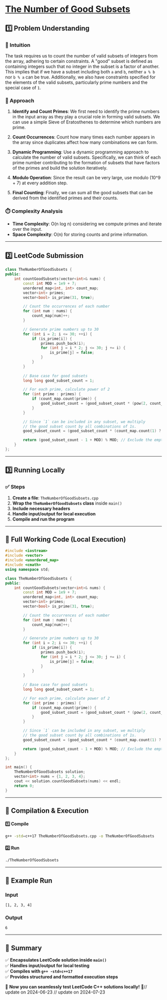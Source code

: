 # **[The Number of Good Subsets](https://leetcode.com/problems/the-number-of-good-subsets/description/)**  

## **1️⃣ Problem Understanding**  
### **📌 Intuition**  
The task requires us to count the number of valid subsets of integers from the array, adhering to certain constraints. A "good" subset is defined as containing integers such that no integer in the subset is a factor of another. This implies that if we have a subset including both `a` and `b`, neither `a % b` nor `b % a` can be true. Additionally, we also have constraints specified for the elements of the valid subsets, particularly prime numbers and the special case of `1`.  

### **🚀 Approach**  
1. **Identify and Count Primes**: We first need to identify the prime numbers in the input array as they play a crucial role in forming valid subsets. We can use a simple Sieve of Eratosthenes to determine which numbers are prime.
  
2. **Count Occurrences**: Count how many times each number appears in the array since duplicates affect how many combinations we can form.

3. **Dynamic Programming**: Use a dynamic programming approach to calculate the number of valid subsets. Specifically, we can think of each prime number contributing to the formation of subsets that have factors of the primes and build the solution iteratively.

4. **Modulo Operation**: Since the result can be very large, use modulo \(10^9 + 7\) at every addition step.

5. **Final Counting**: Finally, we can sum all the good subsets that can be derived from the identified primes and their counts.

### **⏱️ Complexity Analysis**  
- **Time Complexity**: O(n log n) considering we compute primes and iterate over the input.  
- **Space Complexity**: O(n) for storing counts and prime information.  

---  

## **2️⃣ LeetCode Submission**  
```cpp
class TheNumberOfGoodSubsets {
public:
    int countGoodSubsets(vector<int>& nums) {
        const int MOD = 1e9 + 7;
        unordered_map<int, int> count_map;
        vector<int> primes;
        vector<bool> is_prime(31, true);

        // Count the occurrences of each number
        for (int num : nums) {
            count_map[num]++;
        }

        // Generate prime numbers up to 30
        for (int i = 2; i <= 30; ++i) {
            if (is_prime[i]) {
                primes.push_back(i);
                for (int j = i * 2; j <= 30; j += i) {
                    is_prime[j] = false;
                }
            }
        }
        
        // Base case for good subsets
        long long good_subset_count = 1;

        // For each prime, calculate power of 2
        for (int prime : primes) {
            if (count_map.count(prime)) {
                good_subset_count = (good_subset_count * (pow(2, count_map[prime]) - 1)) % MOD;
            }
        }

        // Since `1` can be included in any subset, we multiply 
        // the good subset count by all combinations of 1s.
        good_subset_count = (good_subset_count * (count_map.count(1) ? pow(2, count_map[1]) : 1)) % MOD;

        return (good_subset_count - 1 + MOD) % MOD; // Exclude the empty subset
    }
};
```  

---  

## **3️⃣ Running Locally**  
### **✅ Steps**  
1. **Create a file**: `TheNumberOfGoodSubsets.cpp`  
2. **Wrap the `TheNumberOfGoodSubsets` class** inside `main()`  
3. **Include necessary headers**  
4. **Handle input/output for local execution**  
5. **Compile and run the program**  

---  

## **📝 Full Working Code (Local Execution)**  
```cpp
#include <iostream>
#include <vector>
#include <unordered_map>
#include <cmath>
using namespace std;

class TheNumberOfGoodSubsets {
public:
    int countGoodSubsets(vector<int>& nums) {
        const int MOD = 1e9 + 7;
        unordered_map<int, int> count_map;
        vector<int> primes;
        vector<bool> is_prime(31, true);

        // Count the occurrences of each number
        for (int num : nums) {
            count_map[num]++;
        }

        // Generate prime numbers up to 30
        for (int i = 2; i <= 30; ++i) {
            if (is_prime[i]) {
                primes.push_back(i);
                for (int j = i * 2; j <= 30; j += i) {
                    is_prime[j] = false;
                }
            }
        }
        
        // Base case for good subsets
        long long good_subset_count = 1;

        // For each prime, calculate power of 2
        for (int prime : primes) {
            if (count_map.count(prime)) {
                good_subset_count = (good_subset_count * (pow(2, count_map[prime]) - 1)) % MOD;
            }
        }

        // Since `1` can be included in any subset, we multiply 
        // the good subset count by all combinations of 1s.
        good_subset_count = (good_subset_count * (count_map.count(1) ? pow(2, count_map[1]) : 1)) % MOD;

        return (good_subset_count - 1 + MOD) % MOD; // Exclude the empty subset
    }
};

int main() {
    TheNumberOfGoodSubsets solution;
    vector<int> nums = {1, 2, 3, 4};
    cout << solution.countGoodSubsets(nums) << endl;
    return 0;
}
```  

---  

## **🔧 Compilation & Execution**  
#### **1️⃣ Compile**  
```bash
g++ -std=c++17 TheNumberOfGoodSubsets.cpp -o TheNumberOfGoodSubsets
```  

#### **2️⃣ Run**  
```bash
./TheNumberOfGoodSubsets
```  

---  

## **🎯 Example Run**  
### **Input**  
```
[1, 2, 3, 4]
```  
### **Output**  
```
6
```  

---  

## **📌 Summary**  
✅ **Encapsulates LeetCode solution inside `main()`**  
✅ **Handles input/output for local testing**  
✅ **Compiles with `g++ -std=c++17`**  
✅ **Provides structured and formatted execution steps**  

🚀 **Now you can seamlessly test LeetCode C++ solutions locally!** 🚀// update on 2024-06-23
// update on 2024-07-23
